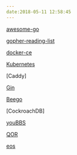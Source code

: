 ```yaml
---
date:2018-05-11 12:58:45
---
```


[awesome-go](https://github.com/avelino/awesome-go)

[gopher-reading-list](https://github.com/enocom/gopher-reading-list)

[docker-ce](https://github.com/docker/docker-ce)

[Kubernetes](https://github.com/kubernetes/kubernetes)

[Caddy]

[Gin](https://github.com/gin-gonic/gin)

[Beego](https://github.com/astaxie/beego/)

[CockroachDB]

[youBBS](https://github.com/ego008/goyoubbs)

[QOR](https://github.com/qor)

[eos](https://github.com/EOSIO/eos)

